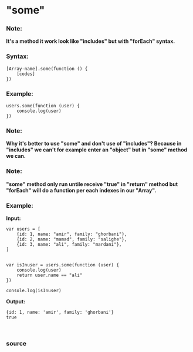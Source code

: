 # "some"

### Note: 
**It's a method it work look like "includes" but with "forEach" syntax.**

### Syntax:
```
[Array-name].some(function () {
	[codes]
})
```

### Example:
```
users.some(function (user) {
	console.log(user)
})
```

### Note: 
**Why it's better to use "some" and don't use of "includes"? Because in "includes" we can't for example enter an "object" but in "some" method we can.**

### Note: 
**"some" method only run untile receive "true" in "return" method but "forEach" will do a function per each indexes in our "Array".**

### Example:

**Input:**
```
var users = [
    {id: 1, name: "amir", family: "ghorbani"},
    {id: 2, name: "mamad", family: "salighe"},
    {id: 3, name: "ali", family: "mardani"},
]


var isInuser = users.some(function (user) {
	console.log(user)
	return user.name == "ali"
})

console.log(isInuser)
```

**Output:**
```
{id: 1, name: 'amir', family: 'ghorbani'}
true
```


<br>

### <a href="https://www.w3schools.com/Jsref/jsref_some.asp" style="text-decoration: none;"> source </a>